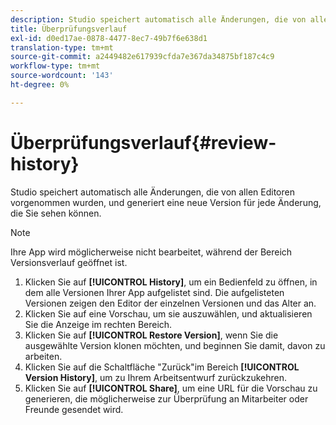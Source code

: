```yaml
---
description: Studio speichert automatisch alle Änderungen, die von allen Editoren vorgenommen wurden, und generiert eine neue Version für jede Änderung, die Sie sehen können.
title: Überprüfungsverlauf
exl-id: d0ed17ae-0878-4477-8ec7-49b7f6e638d1
translation-type: tm+mt
source-git-commit: a2449482e617939cfda7e367da34875bf187c4c9
workflow-type: tm+mt
source-wordcount: '143'
ht-degree: 0%

---
```


# Überprüfungsverlauf{#review-history}

Studio speichert automatisch alle Änderungen, die von allen Editoren vorgenommen wurden, und generiert eine neue Version für jede Änderung, die Sie sehen können.

>[!NOTE]
>
>Ihre App wird möglicherweise nicht bearbeitet, während der Bereich Versionsverlauf geöffnet ist.

1. Klicken Sie auf **[!UICONTROL History]**, um ein Bedienfeld zu öffnen, in dem alle Versionen Ihrer App aufgelistet sind. Die aufgelisteten Versionen zeigen den Editor der einzelnen Versionen und das Alter an.
1. Klicken Sie auf eine Vorschau, um sie auszuwählen, und aktualisieren Sie die Anzeige im rechten Bereich.
1. Klicken Sie auf **[!UICONTROL Restore Version]**, wenn Sie die ausgewählte Version klonen möchten, und beginnen Sie damit, davon zu arbeiten.
1. Klicken Sie auf die Schaltfläche &quot;Zurück&quot;im Bereich **[!UICONTROL Version History]**, um zu Ihrem Arbeitsentwurf zurückzukehren.
1. Klicken Sie auf **[!UICONTROL Share]**, um eine URL für die Vorschau zu generieren, die möglicherweise zur Überprüfung an Mitarbeiter oder Freunde gesendet wird.
